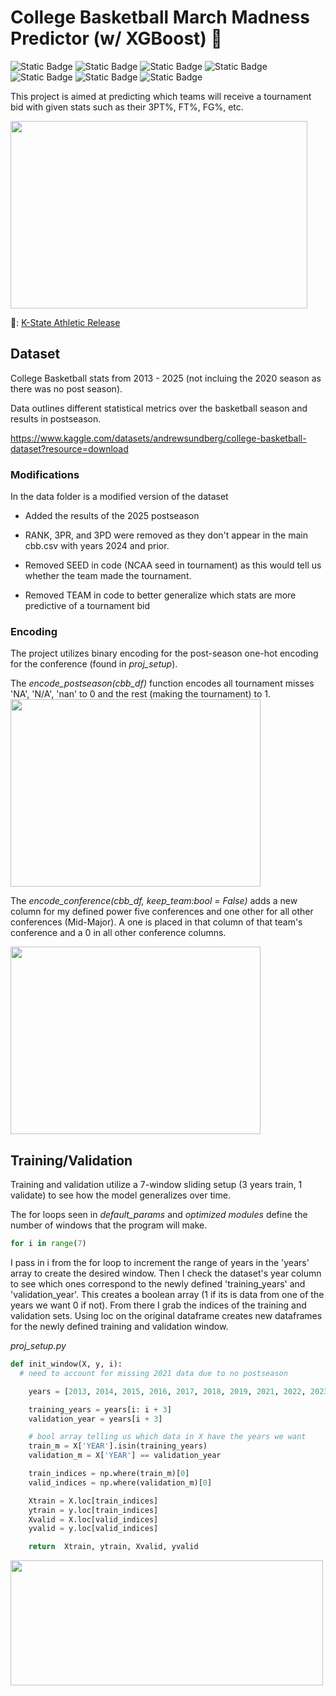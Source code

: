 # College Basketball March Madness Predictor (w/ XGBoost) 🏀
![Static Badge](https://img.shields.io/badge/Status-In_progress-yellow)
![Static Badge](https://img.shields.io/badge/Conda-24.11.3-green)
![Static Badge](https://img.shields.io/badge/scikit_learn-1.4.2-blue)
![Static Badge](https://img.shields.io/badge/xgboost-2.1.4-blue)
![Static Badge](https://img.shields.io/badge/pandas-2.2.2-blue)
![Static Badge](https://img.shields.io/badge/matplotlib-3.8.4-blue)
![Static Badge](https://img.shields.io/badge/graphviz-0.20.1-blue)

This project is aimed at predicting which teams will receive a tournament bid with given stats such as their 3PT%, FT%, FG%, etc.

<img src = "https://github.com/user-attachments/assets/f4abd1d7-2e7a-4913-8e06-a5fa02697fc6" width = 475px height = 300px>

📸: [K-State Athletic Release](https://www.ksal.com/k-state-moves-on-to-elite-8-with-instant-classic-over-michigan-state/)

## Dataset
College Basketball stats from 2013 - 2025 (not incluing the 2020 season as there was no post season). 

Data outlines different statistical metrics over the basketball season and results in postseason.

https://www.kaggle.com/datasets/andrewsundberg/college-basketball-dataset?resource=download

### Modifications
In the data folder is a modified version of the dataset

- Added the results of the 2025 postseason

- RANK, 3PR, and 3PD were removed as they don't appear in the main cbb.csv with years 2024 and prior.

- Removed SEED in code (NCAA seed in tournament) as this would tell us whether the team made the tournament.

- Removed TEAM in code to better generalize which stats are more predictive of a tournament bid

### Encoding
The project utilizes binary encoding for the post-season one-hot encoding for the conference (found in *proj_setup*). 

The *encode_postseason(cbb_df)* function encodes all tournament misses 'NA', 'N/A', 'nan' to 0 and the rest (making the tournament) to 1. 
<img src = "https://github.com/user-attachments/assets/b6805915-88e2-4377-94d3-1baf48dce7f2" width = 400px height = 300px>

The *encode_conference(cbb_df, keep_team:bool = False)* adds a new column for my defined power five conferences and one other for all other conferences (Mid-Major). A one is placed in that column of that team's conference and a 0 in all other conference columns.

<img src = "https://github.com/user-attachments/assets/89414584-97fa-4f64-8f16-7e5d49bf70ad" width = 400px height = 300px>

## Training/Validation
Training and validation utilize a 7-window sliding setup (3 years train, 1 validate) to see how the model generalizes over time.

The for loops seen in *default_params* and *optimized modules* define the number of windows that the program will make. 
```python
for i in range(7)
```
I pass in i from the for loop to increment the range of years in the 'years' array to create the desired window. Then I check the dataset's year column to see which ones correspond to the newly defined 'training_years' and 'validation_year'. This creates a boolean array (1 if its is data from one of the years we want 0 if not). From there I grab the indices of the training and validation sets. Using loc on the original dataframe creates new dataframes for the newly defined training and validation window.

*proj_setup.py*
```python
def init_window(X, y, i):
  # need to account for missing 2021 data due to no postseason

    years = [2013, 2014, 2015, 2016, 2017, 2018, 2019, 2021, 2022, 2023]

    training_years = years[i: i + 3]
    validation_year = years[i + 3]

    # bool array telling us which data in X have the years we want
    train_m = X['YEAR'].isin(training_years)
    validation_m = X['YEAR'] == validation_year

    train_indices = np.where(train_m)[0]
    valid_indices = np.where(validation_m)[0]

    Xtrain = X.loc[train_indices]
    ytrain = y.loc[train_indices]
    Xvalid = X.loc[valid_indices]
    yvalid = y.loc[valid_indices]

    return  Xtrain, ytrain, Xvalid, yvalid

```

<img src = "https://github.com/user-attachments/assets/2a857f3f-a834-4435-a107-eac58053dcf1" width = 500px height = 200px>


